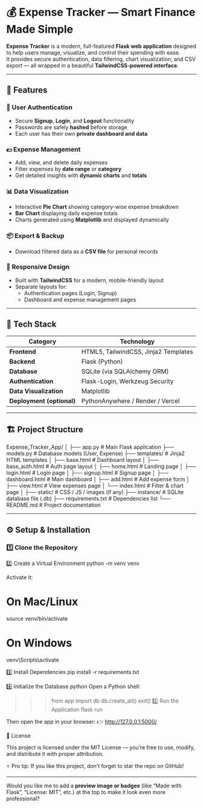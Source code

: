 # 💰 Expense Tracker — Smart Finance Made Simple

**Expense Tracker** is a modern, full-featured **Flask web application** designed to help users manage, visualize, and control their spending with ease.  
It provides secure authentication, data filtering, chart visualization, and CSV export — all wrapped in a beautiful **TailwindCSS-powered interface**.

---

## 🚀 Features

### 🔐 User Authentication
- Secure **Signup**, **Login**, and **Logout** functionality  
- Passwords are safely **hashed** before storage  
- Each user has their own **private dashboard and data**

### 💵 Expense Management
- Add, view, and delete daily expenses  
- Filter expenses by **date range** or **category**  
- Get detailed insights with **dynamic charts** and **totals**

### 📊 Data Visualization
- Interactive **Pie Chart** showing category-wise expense breakdown  
- **Bar Chart** displaying daily expense totals  
- Charts generated using **Matplotlib** and displayed dynamically

### 📦 Export & Backup
- Download filtered data as a **CSV file** for personal records

### 🎨 Responsive Design
- Built with **TailwindCSS** for a modern, mobile-friendly layout  
- Separate layouts for:
  - Authentication pages (Login, Signup)
  - Dashboard and expense management pages

---

## 🧠 Tech Stack

| Category | Technology |
|-----------|-------------|
| **Frontend** | HTML5, TailwindCSS, Jinja2 Templates |
| **Backend** | Flask (Python) |
| **Database** | SQLite (via SQLAlchemy ORM) |
| **Authentication** | Flask-Login, Werkzeug Security |
| **Data Visualization** | Matplotlib |
| **Deployment (optional)** | PythonAnywhere / Render / Vercel |

---

## 🏗️ Project Structure

Expense_Tracker_App/
│
├── app.py # Main Flask application
├── models.py # Database models (User, Expense)
├── templates/ # Jinja2 HTML templates
│ ├── base.html # Dashboard layout
│ ├── base_auth.html # Auth page layout
│ ├── home.html # Landing page
│ ├── login.html # Login page
│ ├── signup.html # Signup page
│ ├── dashboard.html # Main dashboard
│ ├── add.html # Add expense form
│ ├── view.html # View expenses page
│ └── index.html # Filter & chart page
│
├── static/ # CSS / JS / images (if any)
├── instance/ # SQLite database file (.db)
├── requirements.txt # Dependencies list
└── README.md # Project documentation



---

## ⚙️ Setup & Installation

### 1️⃣ Clone the Repository

2️⃣ Create a Virtual Environment
python -m venv venv


Activate it:

# On Mac/Linux
source venv/bin/activate

# On Windows
venv\Scripts\activate


3️⃣ Install Dependencies
pip install -r requirements.txt

4️⃣ Initialize the Database
python
Open a Python shell:
>>> from app import db
>>> db.create_all()
>>> exit()
5️⃣ Run the Application
flask run

Then open the app in your browser:
👉 http://127.0.0.1:5000/

📜 License

This project is licensed under the MIT License — you’re free to use, modify, and distribute it with proper attribution.

⭐ Pro tip: If you like this project, don’t forget to star the repo on GitHub!


---

Would you like me to add a **preview image or badges** (like “Made with Flask”, “License: MIT”, etc.) at the top to make it look even more professional?



